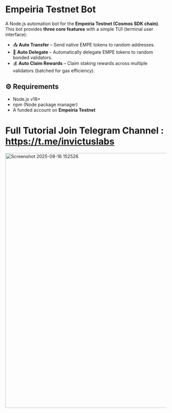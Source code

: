 # Empeiria Testnet Bot

A Node.js automation bot for the **Empeiria Testnet (Cosmos SDK chain)**.  
This bot provides **three core features** with a simple TUI (terminal user interface):

- 📤 **Auto Transfer** – Send native EMPE tokens to random addresses.
- 🏦 **Auto Delegate** – Automatically delegate EMPE tokens to random bonded validators.
- 💰 **Auto Claim Rewards** – Claim staking rewards across multiple validators (batched for gas efficiency).


## ⚙️ Requirements

- Node.js v18+  
- npm (Node package manager)  
- A funded account on **Empeiria Testnet**

# Full Tutorial Join Telegram Channel : https://t.me/invictuslabs

<img width="1467" height="797" alt="Screenshot 2025-08-16 152526" src="https://github.com/user-attachments/assets/2ef494aa-53ef-41aa-a947-52dabad8fafe" />
